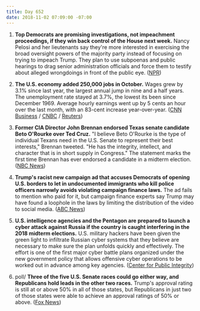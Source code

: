 ```yaml
---
title: Day 652
date: 2018-11-02 07:09:00 -07:00
---
```


1. **Top Democrats are promising investigations, not impeachment proceedings, if they win back control of the House next week.** Nancy Pelosi and her lieutenants say they're more interested in exercising the broad oversight powers of the majority party instead of focusing on trying to impeach Trump. They plan to use subpoenas and public hearings to drag senior administration officials and force them to testify about alleged wrongdoings in front of the public eye. ([NPR](https://www.npr.org/2018/11/02/662112853/democrats-say-house-majority-would-mean-investigative-barrage-not-impeachment))

2. **The U.S. economy added 250,000 jobs in October.** Wages grew by 3.1% since last year, the largest annual jump in nine and a half years. The unemployment rate stayed at 3.7%, the lowest its been since December 1969. Average hourly earnings went up by 5 cents an hour over the last month, with an 83-cent increase year-over-year. ([CNN Business](https://www.cnn.com/2018/11/02/economy/jobs-report-october/index.html) / [CNBC](https://www.cnbc.com/2018/11/02/us-created-250000-jobs-in-oct-vs-190000-jobs-expected.html) / [Reuters](https://www.reuters.com/article/us-usa-economy/u-s-job-growth-seen-accelerating-strong-annual-wage-gain-expected-idUSKCN1N70AJ))

3. **Former CIA Director John Brennan endorsed Texas senate candidate Beto O'Rourke over Ted Cruz.** "I believe Beto O'Rourke is the type of individual Texans need in the U.S. Senate to represent their best interests," Brennan tweeted. "He has the integrity, intellect, and character that is in short supply in Congress." The statement marks the first time Brennan has ever endorsed a candidate in a midterm election. ([NBC News](https://www.nbcnews.com/politics/politics-news/midterms-2018-4-days-november-6-n930251))

4. **Trump's racist new campaign ad that accuses Democrats of opening U.S. borders to let in undocumented immigrants who kill police officers narrowly avoids violating campaign finance laws.** The ad fails to mention who paid for it, but campaign finance experts say Trump may have found a loophole in the laws by limiting the distribution of the video to social media. ([ABC News](https://abcnews.go.com/Politics/trumps-controversial-anti-immigrant-video-skirts-rules-political/story?id=58912789))

5. **U.S. intelligence agencies and the Pentagon are prepared to launch a cyber attack against Russia if the country is caught interfering in the 2018 midterm elections.** U.S. military hackers have been given the green light to infiltrate Russian cyber systems that they believe are necessary to make sure the plan unfolds quickly and effectively. The effort is one of the first major cyber battle plans organized under the new government policy that allows offensive cyber operations to be worked out in advance among key agencies. ([Center for Public Integrity](https://www.publicintegrity.org/2018/11/02/22421/pentagon-has-prepared-cyber-attack-against-russia))

6. poll/ **Three of the five U.S. Senate races could go either way, and Republicans hold leads in the other two races.** Trump's approval rating is still at or above 50% in all of those states, but Republicans in just two of those states were able to achieve an approval ratings of 50% or above. ([Fox News](https://www.foxnews.com/politics/fox-news-poll-trump-approval-remains-high-in-senate-battleground-states))